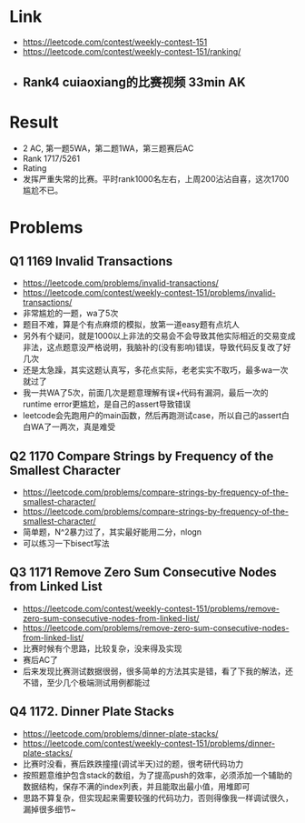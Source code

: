 # Link
- https://leetcode.com/contest/weekly-contest-151
- https://leetcode.com/contest/weekly-contest-151/ranking/
- Rank4 cuiaoxiang的比赛视频 33min AK
    - 

# Result
- 2 AC, 第一题5WA，第二题1WA，第三题赛后AC
- Rank 1717/5261
- Rating
- 发挥严重失常的比赛。平时rank1000名左右，上周200沾沾自喜，这次1700尴尬不已。

# Problems
## Q1 1169 Invalid Transactions
- https://leetcode.com/problems/invalid-transactions/
- https://leetcode.com/contest/weekly-contest-151/problems/invalid-transactions/
- 非常尴尬的一题，wa了5次
- 题目不难，算是个有点麻烦的模拟，放第一道easy题有点坑人
- 另外有个疑问，就是1000以上非法的交易会不会导致其他实际相近的交易变成非法，这点题意没严格说明，我脑补的(没有影响)错误，导致代码反复改了好几次
- 还是太急躁，其实这题认真写，多花点实际，老老实实不取巧，最多wa一次就过了
- 我一共WA了5次，前面几次是题意理解有误+代码有漏洞，最后一次的runtime error更尴尬，是自己的assert导致错误
- leetcode会先跑用户的main函数，然后再跑测试case，所以自己的assert白白WA了一两次，真是难受

## Q2 1170 Compare Strings by Frequency of the Smallest Character
- https://leetcode.com/problems/compare-strings-by-frequency-of-the-smallest-character/
- https://leetcode.com/problems/compare-strings-by-frequency-of-the-smallest-character/
- 简单题，N^2暴力过了，其实最好能用二分，nlogn
- 可以练习一下bisect写法

## Q3 1171 Remove Zero Sum Consecutive Nodes from Linked List
- https://leetcode.com/contest/weekly-contest-151/problems/remove-zero-sum-consecutive-nodes-from-linked-list/
- https://leetcode.com/problems/remove-zero-sum-consecutive-nodes-from-linked-list/
- 比赛时候有个思路，比较复杂，没来得及实现
- 赛后AC了
- 后来发现比赛测试数据很弱，很多简单的方法其实是错，看了下我的解法，还不错，至少几个极端测试用例都能过

## Q4 1172. Dinner Plate Stacks
- https://leetcode.com/problems/dinner-plate-stacks/
- https://leetcode.com/contest/weekly-contest-151/problems/dinner-plate-stacks/
- 比赛时没看，赛后跌跌撞撞(调试半天)过的题，很考研代码功力
- 按照题意维护包含stack的数组，为了提高push的效率，必须添加一个辅助的数据结构，保存不满的index列表，并且能取出最小值，用堆即可
- 思路不算复杂，但实现起来需要较强的代码功力，否则得像我一样调试很久，漏掉很多细节~